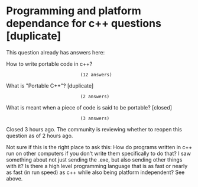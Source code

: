 
# Programming and platform dependance for c++ questions [duplicate]







This question already has answers here:
                        
                    



How to write portable code in c++?

                                (12 answers)
                            


What is "Portable C++"? [duplicate]

                                (2 answers)
                            


What is meant when a piece of code is said to be portable? [closed]

                                (3 answers)
                            

Closed 3 hours ago.
The community is reviewing whether to reopen this question as of 2 hours ago.



Not sure if this is the right place to ask this:
How do programs written in c++ run on other computers if you don't write them specifically to do that? I saw something about not just sending the .exe, but also sending other things with it?
Is there a high level programming language that is as fast or nearly as fast (in run speed) as c++ while also being platform independent?
See above.

        